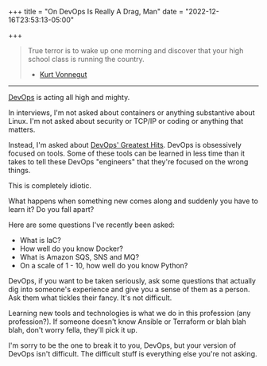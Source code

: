 +++
title = "On DevOps Is Really A Drag, Man"
date = "2022-12-16T23:53:13-05:00"

+++

> True terror is to wake up one morning and discover that your high school class is running the country.
> - [Kurt Vonnegut]

---

[DevOps] is acting all high and mighty.

In interviews, I'm not asked about containers or anything substantive about Linux.  I'm not asked about security or TCP/IP or coding or anything that matters.

Instead, I'm asked about [DevOps' Greatest Hits].  DevOps is obsessively focused on tools.  Some of these tools can be learned in less time than it takes to tell these DevOps "engineers" that they're focused on the wrong things.

This is completely idiotic.

What happens when something new comes along and suddenly you have to learn it?  Do you fall apart?

Here are some questions I've recently been asked:

- What is IaC?
- How well do you know Docker?
- What is Amazon SQS, SNS and MQ?
- On a scale of 1 - 10, how well do you know Python?

DevOps, if you want to be taken seriously, ask some questions that actually dig into someone's experience and give you a sense of them as a person.  Ask them what tickles their fancy.  It's not difficult.

Learning new tools and technologies is what we do in this profession (any profession?).  If someone doesn't know Ansible or Terraform or blah blah blah, don't worry fella, they'll pick it up.

I'm sorry to be the one to break it to you, DevOps, but your version of DevOps isn't difficult.  The difficult stuff is everything else you're not asking.

[Kurt Vonnegut]: https://en.wikipedia.org/wiki/Kurt_Vonnegut
[DevOps]: /2022/08/01/on-devops/
[DevOps' Greatest Hits]: /2022/11/11/on-interviewing-tools-redux/#bonus-round-devops-greatest-hits


